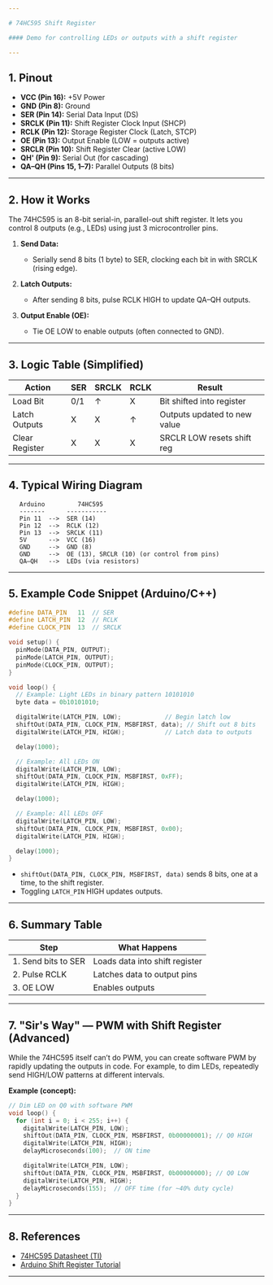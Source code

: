 ```yaml
---

# 74HC595 Shift Register

#### Demo for controlling LEDs or outputs with a shift register

---
```


## 1. Pinout

- **VCC (Pin 16):** +5V Power
- **GND (Pin 8):** Ground
- **SER (Pin 14):** Serial Data Input (DS)
- **SRCLK (Pin 11):** Shift Register Clock Input (SHCP)
- **RCLK (Pin 12):** Storage Register Clock (Latch, STCP)
- **OE (Pin 13):** Output Enable (LOW = outputs active)
- **SRCLR (Pin 10):** Shift Register Clear (active LOW)
- **QH' (Pin 9):** Serial Out (for cascading)
- **QA–QH (Pins 15, 1–7):** Parallel Outputs (8 bits)

---

## 2. How it Works

The 74HC595 is an 8-bit serial-in, parallel-out shift register. It lets you control 8 outputs (e.g., LEDs) using just 3 microcontroller pins.

1. **Send Data:**
   - Serially send 8 bits (1 byte) to SER, clocking each bit in with SRCLK (rising edge).

2. **Latch Outputs:**
   - After sending 8 bits, pulse RCLK HIGH to update QA–QH outputs.

3. **Output Enable (OE):**
   - Tie OE LOW to enable outputs (often connected to GND).

---

## 3. Logic Table (Simplified)

| Action           | SER | SRCLK | RCLK | Result                       |
|------------------|-----|-------|------|------------------------------|
| Load Bit         |  0/1| ↑     |  X   | Bit shifted into register    |
| Latch Outputs    |  X  |  X    | ↑    | Outputs updated to new value |
| Clear Register   |  X  |  X    |  X   | SRCLR LOW resets shift reg   |

---

## 4. Typical Wiring Diagram

```plaintext
   Arduino         74HC595
   -------      -----------
   Pin 11  -->  SER (14)
   Pin 12  -->  RCLK (12)
   Pin 13  -->  SRCLK (11)
   5V      -->  VCC (16)
   GND     -->  GND (8)
   GND     -->  OE (13), SRCLR (10) (or control from pins)
   QA–QH   -->  LEDs (via resistors)
```

---

## 5. Example Code Snippet (Arduino/C++)

```cpp
#define DATA_PIN   11  // SER
#define LATCH_PIN  12  // RCLK
#define CLOCK_PIN  13  // SRCLK

void setup() {
  pinMode(DATA_PIN, OUTPUT);
  pinMode(LATCH_PIN, OUTPUT);
  pinMode(CLOCK_PIN, OUTPUT);
}

void loop() {
  // Example: Light LEDs in binary pattern 10101010
  byte data = 0b10101010;

  digitalWrite(LATCH_PIN, LOW);            // Begin latch low
  shiftOut(DATA_PIN, CLOCK_PIN, MSBFIRST, data); // Shift out 8 bits
  digitalWrite(LATCH_PIN, HIGH);           // Latch data to outputs

  delay(1000);

  // Example: All LEDs ON
  digitalWrite(LATCH_PIN, LOW);
  shiftOut(DATA_PIN, CLOCK_PIN, MSBFIRST, 0xFF);
  digitalWrite(LATCH_PIN, HIGH);

  delay(1000);

  // Example: All LEDs OFF
  digitalWrite(LATCH_PIN, LOW);
  shiftOut(DATA_PIN, CLOCK_PIN, MSBFIRST, 0x00);
  digitalWrite(LATCH_PIN, HIGH);

  delay(1000);
}
```
- `shiftOut(DATA_PIN, CLOCK_PIN, MSBFIRST, data)` sends 8 bits, one at a time, to the shift register.
- Toggling `LATCH_PIN` HIGH updates outputs.

---

## 6. Summary Table

| Step                 | What Happens                        |
|----------------------|------------------------------------|
| 1. Send bits to SER  | Loads data into shift register     |
| 2. Pulse RCLK        | Latches data to output pins        |
| 3. OE LOW            | Enables outputs                    |

---

## 7. "Sir's Way" — PWM with Shift Register (Advanced)

While the 74HC595 itself can’t do PWM, you can create software PWM by rapidly updating the outputs in code. For example, to dim LEDs, repeatedly send HIGH/LOW patterns at different intervals.

**Example (concept):**

```cpp
// Dim LED on Q0 with software PWM
void loop() {
  for (int i = 0; i < 255; i++) {
    digitalWrite(LATCH_PIN, LOW);
    shiftOut(DATA_PIN, CLOCK_PIN, MSBFIRST, 0b00000001); // Q0 HIGH
    digitalWrite(LATCH_PIN, HIGH);
    delayMicroseconds(100);  // ON time

    digitalWrite(LATCH_PIN, LOW);
    shiftOut(DATA_PIN, CLOCK_PIN, MSBFIRST, 0b00000000); // Q0 LOW
    digitalWrite(LATCH_PIN, HIGH);
    delayMicroseconds(155);  // OFF time (for ~40% duty cycle)
  }
}
```
---

## 8. References

- [74HC595 Datasheet (TI)](https://www.ti.com/lit/ds/symlink/sn74hc595.pdf)
- [Arduino Shift Register Tutorial](https://www.arduino.cc/en/Tutorial/Foundations/ShiftRegister)

---
